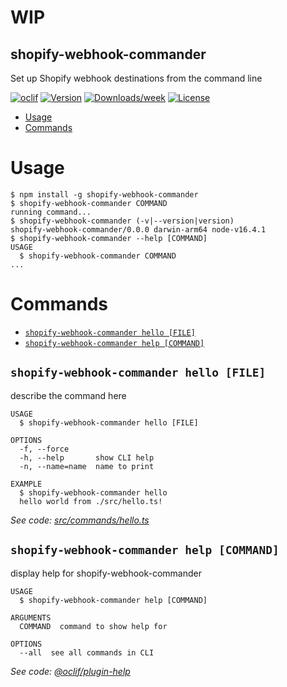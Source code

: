 # WIP

## shopify-webhook-commander

Set up Shopify webhook destinations from the command line

[![oclif](https://img.shields.io/badge/cli-oclif-brightgreen.svg)](https://oclif.io)
[![Version](https://img.shields.io/npm/v/shopify-webhook-commander.svg)](https://npmjs.org/package/shopify-webhook-commander)
[![Downloads/week](https://img.shields.io/npm/dw/shopify-webhook-commander.svg)](https://npmjs.org/package/shopify-webhook-commander)
[![License](https://img.shields.io/npm/l/shopify-webhook-commander.svg)](https://github.com/tbeseda/shopify-webhook-commander/blob/master/package.json)

<!-- toc -->

- [Usage](#usage)
- [Commands](#commands)

<!-- tocstop -->

# Usage

<!-- usage -->

```sh-session
$ npm install -g shopify-webhook-commander
$ shopify-webhook-commander COMMAND
running command...
$ shopify-webhook-commander (-v|--version|version)
shopify-webhook-commander/0.0.0 darwin-arm64 node-v16.4.1
$ shopify-webhook-commander --help [COMMAND]
USAGE
  $ shopify-webhook-commander COMMAND
...
```

<!-- usagestop -->

# Commands

<!-- commands -->

- [`shopify-webhook-commander hello [FILE]`](#shopify-webhook-commander-hello-file)
- [`shopify-webhook-commander help [COMMAND]`](#shopify-webhook-commander-help-command)

## `shopify-webhook-commander hello [FILE]`

describe the command here

```
USAGE
  $ shopify-webhook-commander hello [FILE]

OPTIONS
  -f, --force
  -h, --help       show CLI help
  -n, --name=name  name to print

EXAMPLE
  $ shopify-webhook-commander hello
  hello world from ./src/hello.ts!
```

_See code: [src/commands/hello.ts](https://github.com/tbeseda/shopify-webhook-commander/blob/v0.0.0/src/commands/hello.ts)_

## `shopify-webhook-commander help [COMMAND]`

display help for shopify-webhook-commander

```
USAGE
  $ shopify-webhook-commander help [COMMAND]

ARGUMENTS
  COMMAND  command to show help for

OPTIONS
  --all  see all commands in CLI
```

_See code: [@oclif/plugin-help](https://github.com/oclif/plugin-help/blob/v3.2.2/src/commands/help.ts)_

<!-- commandsstop -->
